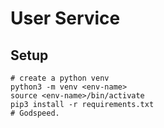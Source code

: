 # User Service

## Setup
```
# create a python venv
python3 -m venv <env-name>
source <env-name>/bin/activate
pip3 install -r requirements.txt
# Godspeed. 
``` 
